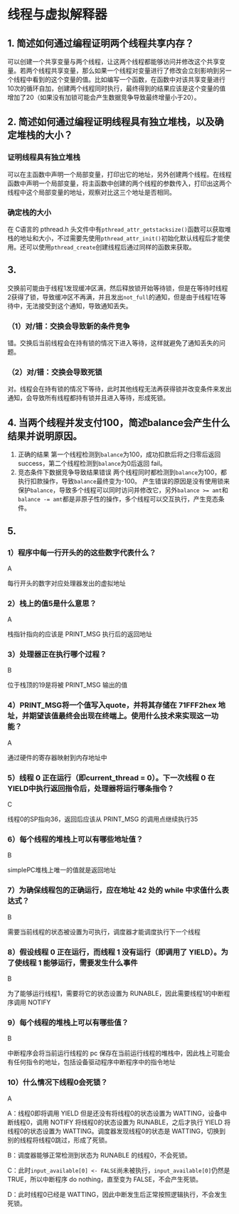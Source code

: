 # 线程与虚拟解释器
## 1. 简述如何通过编程证明两个线程共享内存？
可以创建一个共享变量与两个线程，让这两个线程都能够访问并修改这个共享变量。若两个线程共享变量，那么如果一个线程对变量进行了修改会立刻影响到另一个线程中看到的这个变量的值。比如编写一个函数，在函数中对该共享变量进行10次的循环自加，创建两个线程同时执行，最终得到的结果应该是这个变量的值增加了20（如果没有加锁可能会产生数据竞争导致最终增量小于20）。
## 2. 简述如何通过编程证明线程具有独立堆栈，以及确定堆栈的大小？
### 证明线程具有独立堆栈
可以在主函数中声明一个局部变量，打印出它的地址，另外创建两个线程。在线程函数中声明一个局部变量，将主函数中创建的两个线程的参数传入，打印出这两个线程中这个局部变量的地址，观察对比这三个地址是否相同。
### 确定栈的大小
在 C语言的 pthread.h 头文件中有`pthread_attr_getstacksize()`函数可以获取堆栈的地址和大小，不过需要先使用`pthread_attr_init()`初始化默认线程后才能使用。还可以使用`pthread_create`创建线程后通过同样的函数来获取。
## 3.
交换前可能由于线程1发现缓冲区满，然后释放锁开始等待锁，但是在等待时线程2获得了锁，导致缓冲区不再满，并且发出`not_full`的通知，但是由于线程1在等待中，无法接受到这个通知，导致通知丢失。
### （1）对/错：交换会导致新的条件竞争
错。交换后当前线程会在持有锁的情况下进入等待，这样就避免了通知丢失的问题。
### （2）对/错：交换会导致死锁
对。线程会在持有锁的情况下等待，此时其他线程无法再获得锁并改变条件来发出通知，会导致所有线程都持有锁并且进入等待，形成死锁。
## 4. 当两个线程并发支付100，简述balance会产生什么结果并说明原因。
1. 正确的结果
第一个线程检测到`balance`为100，成功扣款后将之归零后返回 success，第二个线程检测到`balance`为0后返回 fail。
2. 竞态条件下数据竞争导致结果错误
两个线程同时都检测到`balance`为100，都执行扣款操作，导致`balance`最终变为-100。
产生错误的原因是没有使用锁来保护`balance`，导致多个线程可以同时访问并修改它，另外`balance >= amt`和`balance -= amt`都是非原子性的操作，多个线程可以交互执行，产生竞态条件。
## 5.
### 1）程序中每一行开头的的这些数字代表什么？
A

每行开头的数字对应处理器发出的虚拟地址
### 2）栈上的值5是什么意思？
A

栈指针指向的应该是 PRINT_MSG 执行后的返回地址
### 3）处理器正在执行哪个过程？
B

位于栈顶的19是将被 PRINT_MSG 输出的值
### 4）PRINT_MSG将一个值写入quote，并将其存储在 71FFF2hex 地址，并期望该值最终会出现在终端上。使用什么技术来实现这一功能？
A

通过硬件的寄存器映射到内存地址中
### 5）线程 0 正在运行（即current_thread = 0）。下一次线程 0 在 YIELD中执行返回指令后，处理器将运行哪条指令？
C

线程0的SP指向36，返回后应该从 PRINT_MSG 的调用点继续执行35
### 6）每个线程的堆栈上可以有哪些地址值？
B

simplePC堆栈上唯一的值就是返回地址
### 7）为确保线程包的正确运行，应在地址 42 处的 while 中求值什么表达式？
B

需要当前线程的状态被设置为可执行，调度器才能调度执行下一个线程
### 8）假设线程 0 正在运行，而线程 1 没有运行（即调用了 YIELD）。为了使线程 1 能够运行，需要发生什么事件
B

为了能够运行线程1，需要将它的状态设置为 RUNABLE，因此需要线程1的中断程序调用 NOTIFY
### 9）每个线程的堆栈上可以有哪些值？
B

中断程序会将当前运行线程的 pc 保存在当前运行线程的堆栈中，因此栈上可能会有任何指令的地址，包括设备驱动程序中断程序中的指令地址
### 10）什么情况下线程0会死锁？
A

A：线程0即将调用 YIELD 但是还没有将线程0的状态设置为 WATTING，设备中断线程0，调用 NOTIFY 将线程0的状态设置为 RUNABLE，之后才执行 YIELD 将线程0的状态设置为 WATTING。调度器发现线程0的状态是 WATTING，切换到别的线程将线程0跳过，形成了死锁。

B：调度器能够正常检测到状态为 RUNABLE 的线程0，不会死锁。

C：此时`input_available[0] <- FALSE`尚未被执行，`input_available[0]`仍然是 TRUE，所以中断程序 do nothing，直至变为 FALSE，不会产生死锁。

D：此时线程0已经是 WATTING，因此中断发生后正常按照逻辑执行，不会发生死锁。